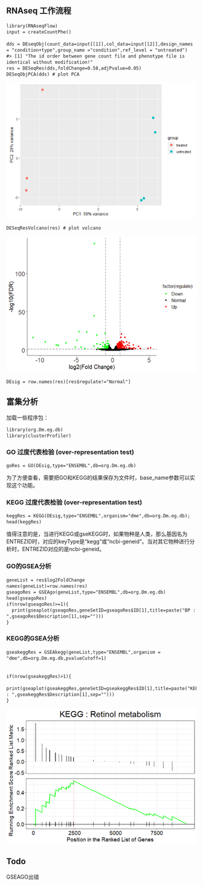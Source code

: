 ## RNAseq 工作流程

    library(RNAseqFlow)
    input = createCountPhe()

    dds = DEseqObj(count_data=input[[1]],col_data=input[[2]],design_names = "condition+type",group_name ="condition",ref_level = "untreated")
    #> [1] "The id order between gene count file and phenotype file is identical without modification!"
    res = DESeqRes(dds,foldChange=0.58,adjPvalue=0.05)
    DESeqObjPCA(dds) # plot PCA

![](../Figs/unnamed-chunk-2-1.png)

    DESeqResVolcano(res) # plot volcano

![](../Figs/unnamed-chunk-2-2.png)

    DEsig = row.names(res)[res$regulate!="Normal"]

## 富集分析

加载一些程序包：

    library(org.Dm.eg.db)
    library(clusterProfiler)

### GO 过度代表检验 (over-representation test)

    goRes = GO(DEsig,type="ENSEMBL",db=org.Dm.eg.db)

为了方便查看，需要把GO和KEGG的结果保存为文件时，base\_name参数可以实现这个功能。

### KEGG 过度代表检验 (over-representation test)

    keggRes = KEGG(DEsig,type="ENSEMBL",organism="dme",db=org.Dm.eg.db);
    head(keggRes)

值得注意的是，当进行KEGG或gseKEGG时，如果物种是人类，那么基因名为ENTREZID时，对应的keyType是“kegg”或“ncbi-geneid”。当对其它物种进行分析时，ENTREZID对应的是ncbi-geneid。

### GO的GSEA分析

    geneList = res$log2FoldChange
    names(geneList)=row.names(res)
    gseagoRes = GSEAgo(geneList,type="ENSEMBL",db=org.Dm.eg.db)
    head(gseagoRes)
    if(nrow(gseagoRes)>=1){
      print(gseaplot(gseagoRes,geneSetID=gseagoRes$ID[1],title=paste("BP : ",gseagoRes$Description[1],sep="")))
    }

### KEGG的GSEA分析

    gseakeggRes = GSEAkegg(geneList,type="ENSEMBL",organism = "dme",db=org.Dm.eg.db,pvalueCutoff=1)


    if(nrow(gseakeggRes)>1){
      print(gseaplot(gseakeggRes,geneSetID=gseakeggRes$ID[1],title=paste("KEGG : ",gseakeggRes$Description[1],sep="")))
    }

![](../Figs/unnamed-chunk-7-1.png)

## Todo

GSEAGO出错
